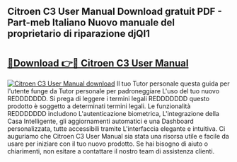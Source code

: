 ## Citroen C3 User Manual Download gratuit PDF - Part-meb Italiano Nuovo manuale del proprietario di riparazione djQI1

# <h2><a href="http://dfgdlin.blite.top/?on=Citroen+C3+User+Manual">🔗Download 👉🔴 Citroen C3 User Manual</a></h2>

[![Citroen C3 User Manual download](https://i.imgur.com/lujVjoI.png)](http://dfgdlin.blite.top/?on=Citroen+C3+User+Manual)
Il tuo Tutor personale questa guida per l'utente funge da Tutor personale per padroneggiare L'uso del tuo nuovo REDDDDDDD. Si prega di leggere i termini legali REDDDDDDD questo prodotto è soggetto a determinati termini legali. Le funzionalità REDDDDDDD includono L'autenticazione biometrica, L'integrazione della Casa Intelligente, gli aggiornamenti automatici e una Dashboard personalizzata, tutte accessibili tramite L'interfaccia elegante e intuitiva. Ci auguriamo che Citroen C3 User Manual sia stata una risorsa utile e facile da usare per iniziare con il tuo nuovo prodotto. Se hai bisogno di aiuto o chiarimenti, non esitare a contattare il nostro team di assistenza clienti.
